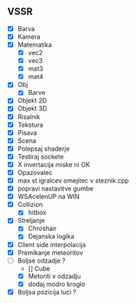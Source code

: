 ## VSSR
- [X] Barva
- [X] Kamera
- [X] Matematika
  - [X] vec2
  - [X] vec3
  - [X] mat3
  - [X] mat4
- [X] Obj
  - [X] Barve
- [X] Objekt 2D
- [X] Objekt 3D
- [X] Risalnik
- [X] Tekstura
- [X] Pisava
- [X] Scena
- [X] Polepsaj shaderje
- [X] Testiraj sockete
- [X] X invertacija miske ni OK
- [X] Opazovalec
- [X]  max st igralcev omejitec v steznik.cpp
- [X] popravi nastavitve gumbe
- [X] WSAcelenUP na WIN
- [X] Collizion
  - [X] hitbox
- [X] Streljanje
  - [X] Chroshair
  - [X] Dejanska logika
- [X] Client side interpolacija
- [X] Premikanje meteoritov
- [ ] Boljse odzadje ? 
  - [] Cube
  - [X] Metoriti v odzadju
  - [X] dodaj modro kroglo
- [X] Boljsa pozicija luci ? 